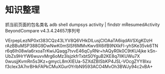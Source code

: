 # 知识整理
抓当前页面的包名类名 adb shell dumpsys activity | findstr mResumedActivity
BeyondCompare v4.3.4.24657序列号  

VErpepLezNP0xt383CQz43LYV8Q6VHkDlLusjClOAaTA6iqdAVSXgKDzH
rAzBBuMSP388G9DwNwK0mSlSf6MMvKwv9X6ifB9NXkFI-yhSKe35vk6TN
r6q6Ih08wIa6rxoaTrKwiJQaqg7tvvE46qCyRNr+hAQyR0k0C9tKU4jke
kSn-UbZs9HrYW6wuvvMrg6oMz3lsjzkfrTxbtS0YguB2KE8q7IlKUWu7X
0wusjjKvmRn5s3Kz+gmycL8mXlEUa-5ZXdZBISbKP4JSL-VOcgZYY8lxu
f3clex3A7nrBHkFAPkCMuXGur0YrlbN9593ACO4MvOh3BWJy94c2vBA+
